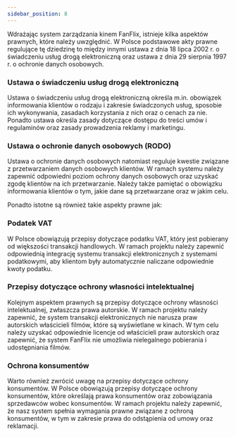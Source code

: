 ```yaml
---
sidebar_position: 8
---
```


Wdrażając system zarządzania kinem FanFlix, istnieje kilka aspektów prawnych, które należy uwzględnić. W Polsce podstawowe akty prawne regulujące tę dziedzinę to między innymi ustawa z dnia 18 lipca 2002 r. o świadczeniu usług drogą elektroniczną oraz ustawa z dnia 29 sierpnia 1997 r. o ochronie danych osobowych.

### Ustawa o świadczeniu usług drogą elektroniczną
Ustawa o świadczeniu usług drogą elektroniczną określa m.in. obowiązek informowania klientów o rodzaju i zakresie świadczonych usług, sposobie ich wykonywania, zasadach korzystania z nich oraz o cenach za nie. Ponadto ustawa określa zasady dotyczące dostępu do treści umów i regulaminów oraz zasady prowadzenia reklamy i marketingu.

### Ustawa o ochronie danych osobowych (RODO)
Ustawa o ochronie danych osobowych natomiast reguluje kwestie związane z przetwarzaniem danych osobowych klientów. W ramach systemu należy zapewnić odpowiedni poziom ochrony danych osobowych oraz uzyskać zgodę klientów na ich przetwarzanie. Należy także pamiętać o obowiązku informowania klientów o tym, jakie dane są przetwarzane oraz w jakim celu.

Ponadto istotne są również takie aspekty prawne jak:

### Podatek VAT
W Polsce obowiązują przepisy dotyczące podatku VAT, który jest pobierany od większości transakcji handlowych. W ramach projektu należy zapewnić odpowiednią integrację systemu transakcji elektronicznych z systemami podatkowymi, aby klientom były automatycznie naliczane odpowiednie kwoty podatku.

### Przepisy dotyczące ochrony własności intelektualnej
Kolejnym aspektem prawnych są przepisy dotyczące ochrony własności intelektualnej, zwłaszcza prawa autorskie. W ramach projektu należy zapewnić, że system transakcji elektronicznych nie narusza praw autorskich właścicieli filmów, które są wyświetlane w kinach. W tym celu należy uzyskać odpowiednie licencje od właścicieli praw autorskich oraz zapewnić, że system FanFlix nie umożliwia nielegalnego pobierania i udostępniania filmów.

### Ochrona konsumentów
Warto również zwrócić uwagę na przepisy dotyczące ochrony konsumentów. W Polsce obowiązują przepisy dotyczące ochrony konsumentów, które określają prawa konsumentów oraz zobowiązania sprzedawców wobec konsumentów. W ramach projektu należy zapewnić, że nasz system spełnia wymagania prawne związane z ochroną konsumentów, w tym w zakresie prawa do odstąpienia od umowy oraz reklamacji.